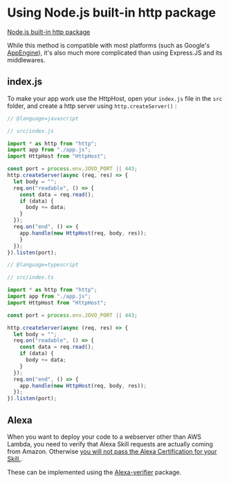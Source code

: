 # Using Node.js built-in http package

[Node.js built-in http package](https://nodejs.org/api/http.html)

While this method is compatible with most platforms (such as Google's [AppEngine](https://cloud.google.com/appengine/)), it's also much more complicated than using Express.JS and its middlewares.

## index.js

To make your app work use the HttpHost, open your `index.js` file in the `src` folder, and create a http server using `http.createServer()` :

```javascript
// @language=javascript

// src/index.js

import * as http from "http";
import app from "./app.js";
import HttpHost from "HttpHost";

const port = process.env.JOVO_PORT || 443;
http.createServer(async (req, res) => {
  let body = "";
  req.on("readable", () => {
    const data = req.read();
    if (data) {
      body += data;
    }
  });
  req.on("end", () => {
    app.handle(new HttpHost(req, body, res));
    }
  });
}).listen(port);

// @language=typescript

// src/index.ts

import * as http from "http";
import app from "./app.js";
import HttpHost from "HttpHost";

const port = process.env.JOVO_PORT || 443;

http.createServer(async (req, res) => {
  let body = "";
  req.on("readable", () => {
    const data = req.read();
    if (data) {
      body += data;
    }
  });
  req.on("end", () => {
    app.handle(new HttpHost(req, body, res));
  });
}).listen(port);
```

## Alexa

When you want to deploy your code to a webserver other than AWS Lambda, you need to verify that Alexa Skill requests are actually coming from Amazon. Otherwise [you will not pass the Alexa Certification for your Skill.](https://developer.amazon.com/docs/custom-skills/handle-requests-sent-by-alexa.html).

These can be implemented using the [Alexa-verifier](https://www.npmjs.com/package/alexa-verifier) package.


<!--[metadata]: {"description": "Deploy your Google Actions and Alexa Skills to any server with the Jovo Framework",
		        "route": "hosting/google-cloud-functions"}-->